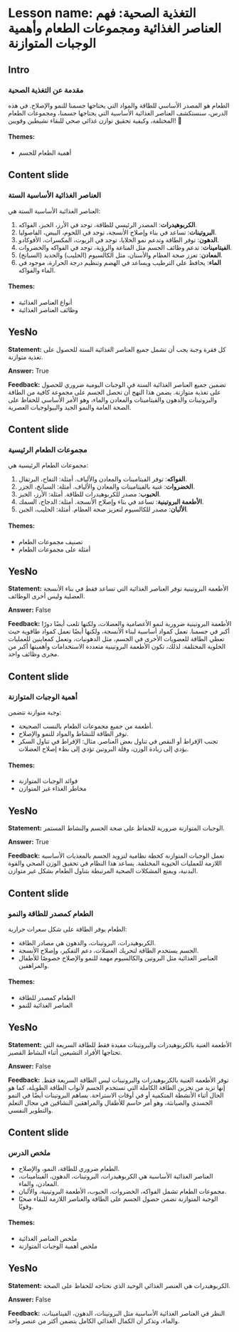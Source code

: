 # Lesson name: التغذية الصحية: فهم العناصر الغذائية ومجموعات الطعام وأهمية الوجبات المتوازنة

## Intro

### مقدمة عن التغذية الصحية

الطعام هو المصدر الأساسي للطاقة والمواد التي يحتاجها جسمنا للنمو والإصلاح. في هذه الدرس، سنستكشف العناصر الغذائية الأساسية التي يحتاجها جسمنا، ومجموعات الطعام المختلفة، وكيفية تحقيق توازن غذائي صحي للبقاء نشيطين وقويين! 🌟

#### **Themes:**
- أهمية الطعام للجسم

## Content slide

### العناصر الغذائية الأساسية الستة

العناصر الغذائية الأساسية الستة هي:
1. **الكربوهيدرات**: المصدر الرئيسي للطاقة، توجد في الأرز، الخبز، الفواكه.
2. **البروتينات**: تساعد في بناء وإصلاح الأنسجة، توجد في اللحوم، البيض، الفاصوليا.
3. **الدهون**: توفر الطاقة وتدعم نمو الخلايا، توجد في الزيوت، المكسرات، الأفوكادو.
4. **الفيتامينات**: تدعم وظائف الجسم مثل المناعة والرؤية، توجد في الفواكه والخضروات.
5. **المعادن**: تعزز صحة العظام والأسنان، مثل الكالسيوم (الحليب) والحديد (السبانخ).
6. **الماء**: يحافظ على الترطيب ويساعد في الهضم وتنظيم درجة الحرارة، موجود في الماء والفواكه.

#### **Themes:**
- أنواع العناصر الغذائية
- وظائف العناصر الغذائية

## YesNo

**Statement:** كل فقرة وجبة يجب أن تشمل جميع العناصر الغذائية الستة للحصول على تغذية متوازنة.

**Answer:** True

**Feedback:**
تضمين جميع العناصر الغذائية الستة في الوجبات اليومية ضروري للحصول على تغذية متوازنة. يضمن هذا النهج أن تحصل الجسم على مجموعة كافية من الطاقة والبروتينات والدهون والفيتامينات والمعادن والماء، وهو الأمر الأساسي للحفاظ على الصحة العامة والنمو الجيد والبيولوجيات العصرية.


## Content slide

### مجموعات الطعام الرئيسية

مجموعات الطعام الرئيسية هي:
1. **الفواكه**: توفر الفيتامينات والمعادن والألياف. أمثلة: التفاح، البرتقال.
2. **الخضروات**: غنية بالفيتامينات والمعادن والألياف. أمثلة: السبانخ، الجزر.
3. **الحبوب**: مصدر للكربوهيدرات للطاقة. أمثلة: الأرز، الخبز.
4. **الأطعمة البروتينية**: تساعد في بناء وإصلاح الأنسجة. أمثلة: الدجاج، السمك.
5. **الألبان**: مصدر للكالسيوم لتعزيز صحة العظام. أمثلة: الحليب، الجبن.

#### **Themes:**
- تصنيف مجموعات الطعام
- أمثلة على مجموعات الطعام

## YesNo

**Statement:** الأطعمة البروتينية توفر العناصر الغذائية التي تساعد فقط في بناء الأنسجة العضلية وليس أخرى الوظائف.

**Answer:** False

**Feedback:**
الأطعمة البروتينية ضرورية لنمو الأعصامية والعضلات، ولكنها تلعب أيضًا دورًا أكبر في جسمنا. تعمل كمواد أساسية لبناء الأنسجة، ولكنها أيضًا تعمل كمواد طاقوية حيث تعطي الطاقة للعضويات الأخرى في الجسم، مثل الدهونيات، وتعمل كمعاينين للعمليات الخلوية المختلفة. لذلك، تكون الأطعمة البروتينية متعددة الاستخدامات وأهميتها أكبر من مجرى وظائف واحد.


## Content slide

### أهمية الوجبات المتوازنة

وجبة متوازنة تتضمن:
- أطعمة من جميع مجموعات الطعام بالنسب الصحيحة.
- توفر الطاقة للنشاط والمواد للنمو والإصلاح.
- تجنب الإفراط أو النقص في تناول بعض العناصر.
مثال: الإفراط في تناول السكر يؤدي إلى زيادة الوزن، وقلة البروتين تؤدي إلى بطء إصلاح العضلات.

#### **Themes:**
- فوائد الوجبات المتوازنة
- مخاطر الغذاء غير المتوازن

## YesNo

**Statement:** الوجبات المتوازنة ضرورية للحفاظ على صحة الجسم والنشاط المستمر.

**Answer:** True

**Feedback:**
تعمل الوجبات المتوازنة كخطة نظامية لتزويد الجسم بالمغذيات الأساسية اللازمة للعمليات الحيوية المختلفة. يساعد هذا النظام في تحقيق الوزن الصحي والقوة البدنية، ويمنع المشكلات الصحية المرتبطة بتناول الطعام بشكل غير متوازن.


## Content slide

### الطعام كمصدر للطاقة والنمو

الطعام يوفر الطاقة على شكل سعرات حرارية:
- الكربوهيدرات، البروتينات، والدهون هي مصادر الطاقة.
- الجسم يستخدم الطاقة لتحريك العضلات، دعم التفكير، وإصلاح الأنسجة.
- العناصر الغذائية مثل البروتين والكالسيوم مهمة للنمو والإصلاح خصوصًا للأطفال والمراهقين.

#### **Themes:**
- الطعام كمصدر للطاقة
- العناصر الغذائية للنمو

## YesNo

**Statement:** الأطعمة الغنية بالكربوهيدرات والبروتينات مفيدة فقط للطاقة السريعة التي تحتاجها الأفراد النشيعين أثناء النشاط القصير.

**Answer:** False

**Feedback:**
توفر الأطعمة الغنية بالكربوهيدرات والبروتينات ليس الطاقة السريعة فقط. إنها تزيد من تخزين الطاقة الكاملة التي تستخدم الجسم لأنواب الطاقة الطويلة، كما هو الحال أثناء الأنشطة المتكمية أو في أوقات الاستراحة. يساهم البروتينات أيضًا في النمو الجسدي والصيانثة، وهو أمر حاسم للأطفال والمراهقين النشاقين في مجال التعلم والتطوير النفسي.


## Content slide

### ملخص الدرس

- الطعام ضروري للطاقة، النمو، والإصلاح.
- العناصر الغذائية الأساسية هي الكربوهيدرات، البروتينات، الدهون، الفيتامينات، المعادن، والماء.
- مجموعات الطعام تشمل الفواكه، الخضروات، الحبوب، الأطعمة البروتينية، والألبان.
- الوجبة المتوازنة تضمن حصول الجسم على الطاقة والعناصر اللازمة للبقاء صحيًا وقويًا.

#### **Themes:**
- ملخص العناصر الغذائية
- ملخص أهمية الوجبات المتوازنة

## YesNo

**Statement:** الكربوهيدرات هي العنصر الغذائي الوحيد الذي نحتاجه للحفاظ على الصحة.

**Answer:** False

**Feedback:**
النظر في العناصر الغذائية الأساسية مثل البروتينات، الدهون، الفيتامينات، والماء، وتذكر أن الكمال الغذائي الكامل يتضمن أكثر من عنصر واحد.

